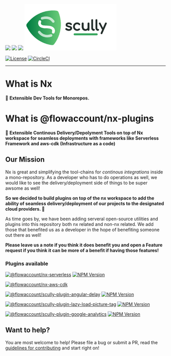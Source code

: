 <p float="left">
<img src="https://raw.githubusercontent.com/nrwl/nx/master/nx-logo.png" height="100">
<img src="https://angular.io/assets/images/logos/angular/angular.svg" height="145">
<!-- <img src="https://angular.io/generated/images/marketing/concept-icons/universal.png" height="120"> -->
<img src="https://upload.wikimedia.org/wikipedia/commons/d/d9/Node.js_logo.svg" height="145">
<img src="https://github.com/scullyio/scully/raw/master/assets/logos/PNG/scullyio-logo.png" height="145">
</p>

<div align="left">

[![License](https://img.shields.io/npm/l/@flowaccount/nx-serverless.svg?style=flat-square)]()
[![CircleCI](https://circleci.com/gh/flowaccount/nx-plugins.svg?style=svg)](https://circleci.com/gh/flowaccount/nx-plugins)

<hr>

# What is Nx

🔎 **Extensible Dev Tools for Monorepos.**

# What is @flowaccount/nx-plugins

🔎 **Extensible Continous Delivery/Depolyment Tools on top of Nx workspace for seamless deployments with frameworks like Serverless Framework and aws-cdk (Infrastructure as a code)**

## Our Mission

Nx is great and simplifying the tool-chains for _continous integrations_ inside a mono-repository. As a developer who has to do operations as well, we would like to see the delivery/deployment side of things to be super awsome as well!

**So we decided to build plugins on top of the nx workspace to add the ability of seamless delivery/deployment of our projects to the designated cloud providers. :metal:**

As time goes by, we have been adding serveral open-source utilities and plugins into this repository both nx related and non-nx related. We add those that benefited us as a developer in the hope of benefiting someone out there as well!

**Please leave us a note if you think it does benefit you and open a Feature request if you think it can be more of a benefit if having those features!**

### Plugins available

[![@flowaccount/nx-serverless](https://img.shields.io/badge/%40flowaccount-nx--serverless-blue)](https://github.com/flowaccount/nx-plugins/tree/master/libs/nx-serverless)
[![NPM Version](https://badge.fury.io/js/%40flowaccount%2Fnx-serverless.svg)](https://www.npmjs.com/@flowaccount/nx-serverless)

[![@flowaccount/nx-aws-cdk](https://img.shields.io/badge/%40flowaccount-nx--aws--cdk-blue)](https://github.com/flowaccount/nx-plugins/tree/master/libs/nx-aws-cdk)

[![@flowaccount/scully-plugin-angular-delay](https://img.shields.io/badge/%40flowaccount-scully--plugin--angular--delay-blue)](https://github.com/flowaccount/nx-plugins/tree/master/libs/scully-plugin-angular-delay)
[![NPM Version](https://badge.fury.io/js/%40flowaccount%2Fscully-plugin-angular-delay.svg)](https://www.npmjs.com/@flowaccount/scully-plugin-angular-delay)

[![@flowaccount/scully-plugin-lazy-load-picture-tag](https://img.shields.io/badge/%40flowaccount-scully--plugin--lazy--load--picture--tag-blue)](https://github.com/flowaccount/nx-plugins/tree/master/libs/scully-plugin-lazy-load-picture-tag)
[![NPM Version](https://badge.fury.io/js/%40flowaccount%2Fscully-plugin-lazy-load-picture-tag.svg)](https://www.npmjs.com/@flowaccount/scully-plugin-lazy-load-picture-tag)

[![@flowaccount/scully-plugin-google-analytics](https://img.shields.io/badge/%40flowaccount-scully--plugin--google--analytics-blue)](https://github.com/flowaccount/nx-plugins/tree/master/libs/scully-plugin-google-analytics)
[![NPM Version](https://badge.fury.io/js/%40flowaccount%2Fscully-plugin-google-analytics.svg)](https://www.npmjs.com/@flowaccount/scully-plugin-google-analytics)

## Want to help?

You are most welcome to help! Please file a bug or submit a PR, read the [guidelines for contributing](https://github.com/flowaccount/nx-plugins/blob/master/CONTRIBUTING.md) and start right on!
